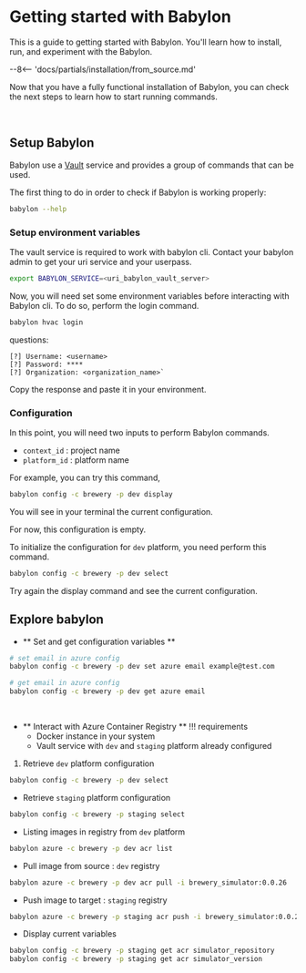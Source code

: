 # Getting started with Babylon

This is a guide to getting started with Babylon. You'll learn how to install, run, and experiment with the Babylon.

--8<-- 'docs/partials/installation/from_source.md'

Now that you have a fully functional installation of Babylon, you can check the next steps to learn how to start running commands.

<br>

## Setup Babylon


Babylon use a [Vault](https://www.vaultproject.io/) service and provides a group of commands that can be used.

The first thing to do in order to check if Babylon is working properly:
```bash
babylon --help
```

### Setup environment variables

The vault service is required to work with babylon cli.
Contact your babylon admin to get your uri service and your userpass.

```bash
export BABYLON_SERVICE=<uri_babylon_vault_server>
```

Now, you will need set some environment variables before interacting with Babylon cli.
To do so, perform the login command.

```bash
babylon hvac login
```
questions: 
```text
[?] Username: <username>
[?] Password: ****
[?] Organization: <organization_name>`
```

Copy the response and paste it in your environment.


### Configuration

In this point, you will need two inputs to perform Babylon commands.

  - `context_id` : project name
  - `platform_id` : platform name

For example, you can try this command,

```bash
babylon config -c brewery -p dev display
```
You will see in your terminal the current configuration.

For now, this configuration is empty.

To initialize the configuration for `dev` platform, you need perform this command.

```bash
babylon config -c brewery -p dev select
```

Try again the display command and see the current configuration.


## Explore babylon


* ** Set and get configuration variables ** 
```bash
# set email in azure config
babylon config -c brewery -p dev set azure email example@test.com
```
```bash
# get email in azure config
babylon config -c brewery -p dev get azure email
```

<br>

* ** Interact with Azure Container Registry ** 
!!! requirements
    * Docker instance in your system
    * Vault service with `dev` and `staging` platform already configured 


1. Retrieve `dev` platform configuration
```bash
babylon config -c brewery -p dev select
```

* Retrieve `staging` platform configuration
```bash
babylon config -c brewery -p staging select
```

* Listing images in registry from `dev` platform
```bash
babylon azure -c brewery -p dev acr list
```

* Pull image from source : `dev` registry
```bash
babylon azure -c brewery -p dev acr pull -i brewery_simulator:0.0.26
```

* Push image to target : `staging` registry
```bash
babylon azure -c brewery -p staging acr push -i brewery_simulator:0.0.26
```

* Display current variables
```bash
babylon config -c brewery -p staging get acr simulator_repository
babylon config -c brewery -p staging get acr simulator_version
```